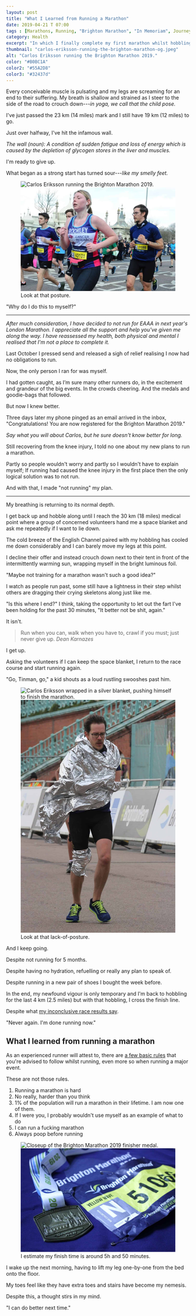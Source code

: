 ```yaml
---
layout: post
title: "What I Learned from Running a Marathon"
date: 2019-04-21 T 07:00
tags : [Marathons, Running, "Brighton Marathon", "In Memoriam", Journeys]
category: Health
excerpt: "In which I finally complete my first marathon whilst hobbling across the finish line wrapped in a space blanket."
thumbnail: "carlos-eriksson-running-the-brighton-marathon-og.jpeg"
alt: "Carlos Eriksson running the Brighton Marathon 2019."
color: "#B0BC1A"
color2: "#55A2D8"
color3: "#32437d"
---
```

Every conceivable muscle is pulsating and my legs are screaming for an end to their suffering. My breath is shallow and strained as I steer to the side of the road to crouch down---*in yoga, we call that the child pose.*

I've just passed the 23 km (14 miles) mark and I still have 19 km (12 miles) to go.

Just over halfway, I've hit the infamous wall.

*The wall (noun): A condition of sudden fatigue and loss of energy which is caused by the depletion of glycogen stores in the liver and muscles.*

I'm ready to give up.

What began as a strong start has turned sour---*like my smelly feet.*

<figure>
  <img class="js-lazy-load" data-original="/assets/posts/2019/april/what-i-learned-from-running-a-marathon/carlos-eriksson-brighton-marathon-strong-start.jpeg" alt="Carlos Eriksson running the Brighton Marathon 2019.">
  <noscript>
    <img src="/assets/posts/2019/april/what-i-learned-from-running-a-marathon/carlos-eriksson-brighton-marathon-strong-start.jpeg" alt="Carlos Eriksson running the Brighton Marathon 2019.">
  </noscript>
  <figcaption>Look at that posture.</figcaption>
</figure>

"Why do I do this to myself?"

***

*After much consideration, I have decided to not run for EAAA in next year's London Marathon. I appreciate all the support and help you've given me along the way. I have reassessed my health, both physical and mental I realised that I'm not a place to complete it.*

Last October I pressed send and released a sigh of relief realising I now had no obligations to run.

Now, the only person I ran for was myself.

I had gotten caught, as I’m sure many other runners do, in the excitement and grandeur of the big events. In the crowds cheering. And the medals and goodie-bags that followed.

<p data-pullquote="“It better not be shit, again.”"></p>

But now I knew better.

Three days later my phone pinged as an email arrived in the inbox, "Congratulations! You are now registered for the Brighton Marathon 2019."

*Say what you will about Carlos, but he sure doesn't know better for long.*

Still recovering from the knee injury, I told no one about my new plans to run a marathon.

Partly so people wouldn't worry and partly so I wouldn't have to explain myself; If running had caused the knee injury in the first place then the only logical solution was to not run.

And with that, I made "not running" my plan.

***

My breathing is returning to its normal depth.

I get back up and hobble along until I reach the 30 km (18 miles) medical point where a group of concerned volunteers hand me a space blanket and ask me repeatedly if I want to lie down.

The cold breeze of the English Channel paired with my hobbling has cooled me down considerably and I can barely move my legs at this point.

I decline their offer and instead crouch down next to their tent in front of the intermittently warming sun, wrapping myself in the bright luminous foil.

"Maybe not training for a marathon wasn't such a good idea?"

I watch as people run past, some still have a lightness in their step whilst others are dragging their crying skeletons along just like me.

"Is this where I end?" I think, taking the opportunity to let out the fart I've been holding for the past 30 minutes, "It better not be shit, again."

It isn't.

> Run when you can, walk when you have to, crawl if you must; just never give up. <cite>Dean Karnazes</cite>

I get up.

Asking the volunteers if I can keep the space blanket, I return to the race course and start running again.

"Go, Tinman, go," a kid shouts as a loud rustling swooshes past him.

<figure>
  <img class="js-lazy-load" data-original="/assets/posts/2019/april/what-i-learned-from-running-a-marathon/carlos-eriksson-brighton-marathon-tin-man.jpeg" alt="Carlos Eriksson wrapped in a silver blanket, pushing himself to finish the marathon.">
  <noscript>
    <img src="/assets/posts/2019/april/what-i-learned-from-running-a-marathon/carlos-eriksson-brighton-marathon-tin-man.jpeg" alt="Carlos Eriksson wrapped in a silver blanket, pushing himself to finish the marathon.">
  </noscript>
  <figcaption>Look at that lack-of-posture.</figcaption>
</figure>

And I keep going.

Despite not running for 5 months.

Despite having no hydration, refuelling or really any plan to speak of.

Despite running in a new pair of shoes I bought the week before.

In the end, my newfound vigour is only temporary and I'm back to hobbling for the last 4 km (2.5 miles) but with that hobbling, I cross the finish line.

Despite what [my inconclusive race results say][results].

"Never again. I'm done running now."

## What I learned from running a marathon

As an experienced runner will attest to, there are [a few basic rules][golden] that you're advised to follow whilst running, even more so when running a major event.

These are not those rules.

1. Running a marathon is hard
2. No really, harder than you think
3. 1% of the population will run a marathon in their lifetime. I am now one of them.
4. If I were you, I probably wouldn't use myself as an example of what to do
5. I can run a fucking marathon
6. Always poop before running

<figure>
  <img class="js-lazy-load" data-original="/assets/posts/2019/april/what-i-learned-from-running-a-marathon/closeup-of-brighton-marathon-medal.jpg" alt="Closeup of the Brighton Marathon 2019 finisher medal.">
  <noscript>
    <img src="/assets/posts/2019/april/what-i-learned-from-running-a-marathon/closeup-of-brighton-marathon-medal.jpg" alt="Closeup of the Brighton Marathon 2019 finisher medal.">
  </noscript>
  <figcaption>I estimate my finish time is around 5h and 50 minutes.</figcaption>
</figure>

I wake up the next morning, having to lift my leg one-by-one from the bed onto the floor.

My toes feel like they have extra toes and stairs have become my nemesis.

Despite this, a thought stirs in my mind.

"I can do better next time."

[results]: https://resultscui.active.com/participants/37290856
[golden]: http://www.runnersworld.com/running-tips/the-25-golden-rules-of-running/slide/25
